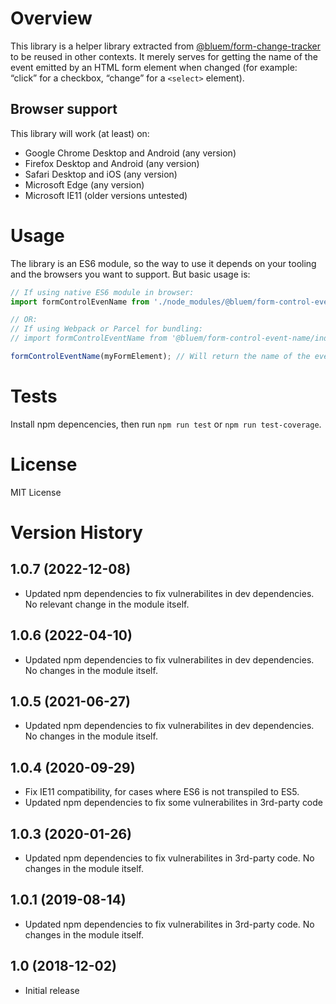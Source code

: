 # Overview

This library is a helper library extracted from [@bluem/form-change-tracker](https://www.npmjs.com/package/@bluem/form-change-tracker) to be reused in other contexts. It merely serves for getting the name of the event emitted by an HTML form element when changed (for example: “click” for a checkbox, “change” for a `<select>` element).

## Browser support

This library will work (at least) on:

* Google Chrome Desktop and Android (any version)
* Firefox Desktop and Android (any version)
* Safari Desktop and iOS (any version)
* Microsoft Edge (any version)
* Microsoft IE11 (older versions untested)


# Usage
The library is an ES6 module, so the way to use it depends on your tooling and the browsers you want to support. But basic usage is:

```javascript
// If using native ES6 module in browser:
import formControlEvenName from './node_modules/@bluem/form-control-event-name/index.js';

// OR:
// If using Webpack or Parcel for bundling:
// import formControlEventName from '@bluem/form-control-event-name/index.js';

formControlEventName(myFormElement); // Will return the name of the event (string)
```

# Tests
Install npm depencencies, then run `npm run test` or `npm run test-coverage`.

# License
MIT License

# Version History

## 1.0.7 (2022-12-08)
- Updated npm dependencies to fix vulnerabilites in dev dependencies. No relevant change in the module itself.
## 1.0.6 (2022-04-10)
- Updated npm dependencies to fix vulnerabilites in dev dependencies. No changes in the module itself.
## 1.0.5 (2021-06-27)
- Updated npm dependencies to fix vulnerabilites in dev dependencies. No changes in the module itself.

## 1.0.4 (2020-09-29)
- Fix IE11 compatibility, for cases where ES6 is not transpiled to ES5.
- Updated npm dependencies to fix some vulnerabilites in 3rd-party code

## 1.0.3 (2020-01-26)
- Updated npm dependencies to fix vulnerabilites in 3rd-party code. No changes in the module itself.

## 1.0.1 (2019-08-14)
- Updated npm dependencies to fix vulnerabilites in 3rd-party code. No changes in the module itself.

## 1.0 (2018-12-02)
- Initial release

